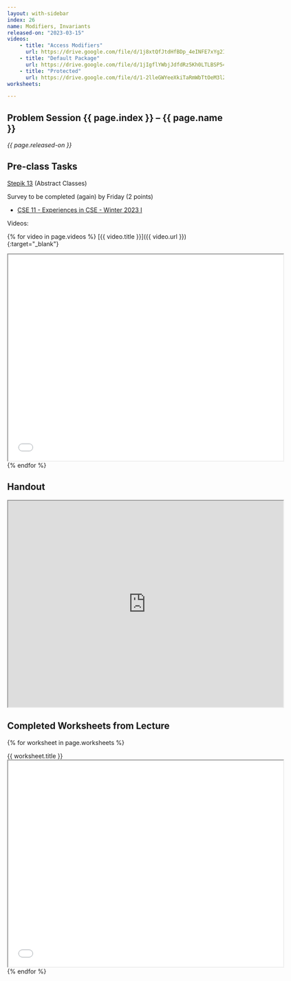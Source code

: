 ```yaml
---
layout: with-sidebar
index: 26
name: Modifiers, Invariants
released-on: "2023-03-15"
videos:
    - title: "Access Modifiers"
      url: https://drive.google.com/file/d/1j8xtQfJtdHfBDp_4eINFE7xYg2IUEs7g
    - title: "Default Package"
      url: https://drive.google.com/file/d/1jIgflYWbjJdfdRz5Kh0LTLBSP54nnlbM
    - title: "Protected"
      url: https://drive.google.com/file/d/1-2lleGWYeeXkiTaRmWbTtOeM3lZ7uHSP
worksheets:

---
```


## Problem Session {{ page.index }} – {{ page.name }}

_{{ page.released-on }}_

## Pre-class Tasks

[Stepik 13](https://stepik.org/lesson/575460/step/1?unit=570041) (Abstract Classes)

Survey to be completed (again) by Friday (2 points)

- [CSE 11 - Experiences in CSE - Winter 2023 I](https://forms.gle/S9oDaGZpWSMk5Dwb9)

Videos:

{% for video in page.videos %}
[{{ video.title }}]({{ video.url }}){:target="_blank"}
<iframe src="{{ video.url }}/preview" width="640" height="480" allow="autoplay"></iframe>
{% endfor %}

## Handout

<iframe src="https://drive.google.com/file/d/1oNtdzXEPiDKDlx5ROL-KouiWpPHLbz2g/preview" width="640" height="480" allow="autoplay"></iframe>

## Completed Worksheets from Lecture

{% for worksheet in page.worksheets %}
<div class="worksheetBox">
{{ worksheet.title }}
<br>
<iframe src="{{ worksheet.url }}/preview" width="640" height="480" allow="autoplay"></iframe>
</div>
{% endfor %}